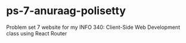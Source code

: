 # ps-7-anuraag-polisetty
Problem set 7 website for my INFO 340: Client-Side Web Development class using React Router
